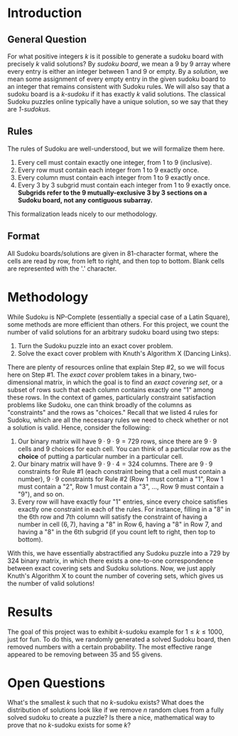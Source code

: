 # Introduction
## General Question
For what positive integers $k$ is it possible to generate a sudoku board with precisely $k$ valid solutions? By _sudoku board_, we mean a 9 by 9 array where every entry is either an integer between 1 and 9 or empty. By a _solution_, we mean some assignment of every empty entry in the given sudoku board to an integer that remains consistent with Sudoku rules. We will also say that a sudoku board is a _k-sudoku_ if it has exactly $k$ valid solutions. The classical Sudoku puzzles online typically have a unique solution, so we say that they are _1-sudokus._

## Rules
The rules of Sudoku are well-understood, but we will formalize them here.

1. Every cell must contain exactly one integer, from 1 to 9 (inclusive).
2. Every row must contain each integer from 1 to 9 exactly once.
3. Every column must contain each integer from 1 to 9 exactly once.
4. Every 3 by 3 subgrid must contain each integer from 1 to 9 exactly once. **Subgrids refer to the 9 mutually-exclusive 3 by 3 sections on a Sudoku board, not any contiguous subarray.**

This formalization leads nicely to our methodology.

## Format
All Sudoku boards/solutions are given in 81-character format, where the cells are read by row, from left to right, and then top to bottom. Blank cells are represented with the '.' character.

# Methodology
While Sudoku is NP-Complete (essentially a special case of a Latin Square), some methods are more efficient than others. For this project, we count the number of valid solutions for an arbitrary sudoku board using two steps:

1. Turn the Sudoku puzzle into an exact cover problem.
2. Solve the exact cover problem with Knuth's Algorithm X (Dancing Links).

There are plenty of resources online that explain Step #2, so we will focus here on Step #1. The _exact cover_ problem takes in a binary, two-dimensional matrix, in which the goal is to find an _exact covering set_, or a subset of rows such that each column contains exactly one "1" among these rows. In the context of games, particularly constraint satisfaction problems like Sudoku, one can think broadly of the columns as "constraints" and the rows as "choices." Recall that we listed 4 rules for Sudoku, which are all the necessary rules we need to check whether or not a solution is valid. Hence, consider the following:

1. Our binary matrix will have $9 \cdot 9 \cdot 9 = 729$ rows, since there are $9 \cdot 9$ cells and $9$ choices for each cell. You can think of a particular row as the **choice** of putting a particular number in a particular cell.
2. Our binary matrix will have $9 \cdot 9 \cdot 4 = 324$ columns. There are $9 \cdot 9$ constraints for Rule #1 (each constraint being that a cell must contain a number), $9 \cdot 9$ constraints for Rule #2 (Row 1 must contain a "1", Row 1 must contain a "2", Row 1 must contain a "3", ..., Row 9 must contain a "9"), and so on.
3. Every row will have exactly four "1" entries, since every choice satisfies exactly one constraint in each of the rules. For instance, filling in a "8" in the 6th row and 7th column will satisfy the constraint of having a number in cell $(6, 7),$ having a "8" in Row 6, having a "8" in Row 7, and having a "8" in the 6th subgrid (if you count left to right, then top to bottom).

With this, we have essentially abstractified any Sudoku puzzle into a $729$ by $324$ binary matrix, in which there exists a one-to-one correspondence between exact covering sets and Sudoku solutions. Now, we just apply Knuth's Algorithm X to count the number of covering sets, which gives us the number of valid solutions!

# Results
The goal of this project was to exhibit $k$-sudoku example for $1 \leq k \leq 1000,$ just for fun. To do this, we randomly generated a solved Sudoku board, then removed numbers with a certain probability. The most effective range appeared to be removing between $35$ and $55$ givens.

# Open Questions
What's the smallest $k$ such that no $k$-sudoku exists? What does the distribution of solutions look like if we remove $n$ random clues from a fully solved sudoku to create a puzzle? Is there a nice, mathematical way to prove that no $k$-sudoku exists for some $k$?

